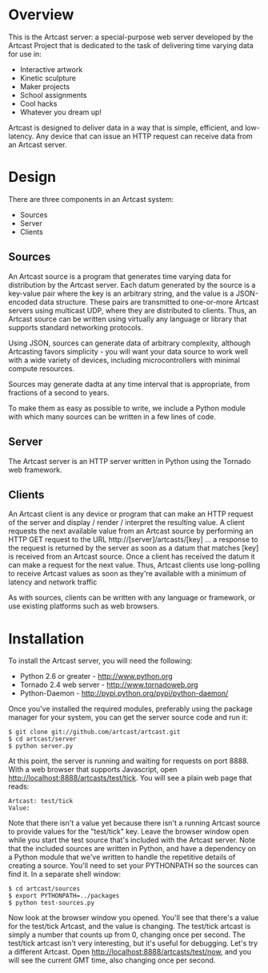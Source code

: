 Overview
========
This is the Artcast server: a special-purpose web server developed by the Artcast Project 
that is dedicated to the task of delivering time varying data for use in:

* Interactive artwork
* Kinetic sculpture
* Maker projects
* School assignments
* Cool hacks
* Whatever you dream up!

Artcast is designed to deliver data in a way that is simple, efficient, and low-latency.
Any device that can issue an HTTP request can receive data from an Artcast server.

Design
======

There are three components in an Artcast system:

* Sources
* Server
* Clients

Sources
-------

An Artcast source is a program that generates time varying data for distribution by the
Artcast server.  Each datum generated by the source is a key-value pair where the key is
an arbitrary string, and the value is a JSON-encoded data structure.  These pairs are
transmitted to one-or-more Artcast servers using multicast UDP, where they are distributed
to clients.  Thus, an Artcast source can be written using virtually any language or
library that supports standard networking protocols.

Using JSON, sources can generate data of arbitrary complexity, although Artcasting favors
simplicity - you will want your data source to work well with a wide variety of devices,
including microcontrollers with minimal compute resources.

Sources may generate dadta at any time interval that is appropriate, from fractions of a
second to years.

To make them as easy as possible to write, we include a Python module with which many
sources can be written in a few lines of code.

Server
------

The Artcast server is an HTTP server written in Python using the Tornado web framework.


Clients
-------

An Artcast client is any device or program that can make an HTTP request of the server
and display / render / interpret the resulting value.  A client requests the next available
value from an Artcast source by performing an HTTP GET request
to the URL http://[server]/artcasts/[key] ... a response to the request is returned by the server as soon
as a datum that matches [key] is received from an Artcast source.  Once a client has
received the datum it can make a request for the next value.  Thus, Artcast clients use
long-polling to receive Artcast values as soon as they're available with a minimum of
latency and network traffic

As with sources, clients can be written with any language or
framework, or use existing platforms such as web browsers.

Installation
============

To install the Artcast server, you will need the following:

* Python 2.6 or greater - <http://www.python.org>
* Tornado 2.4 web server - <http://www.tornadoweb.org>
* Python-Daemon - <http://pypi.python.org/pypi/python-daemon/>

Once you've installed the required modules, preferably using the package manager for your system, you
can get the server source code and run it:

    $ git clone git://github.com/artcast/artcast.git
    $ cd artcast/server
    $ python server.py

At this point, the server is running and waiting for requests on port 8888.  With a web browser that
supports Javascript, open <http://localhost:8888/artcasts/test/tick>.  You will see a plain web page that reads:

    Artcast: test/tick
    Value: 

Note that there isn't a value yet because there isn't a running Artcast source to provide values for the
"test/tick" key.  Leave the browser window open while you start the test source that's included with the
Artcast server.  Note that the included sources are written in Python, and have a dependency on a Python
module that we've written to handle the repetitive details of creating a source.  You'll need to set your
PYTHONPATH so the sources can find it.  In a separate shell window:

    $ cd artcast/sources
    $ export PYTHONPATH=../packages
    $ python test-sources.py

Now look at the browser window you opened.  You'll see that there's a value for the test/tick Artcast, and 
the value is changing.  The test/tick artcast is simply a number that counts up from 0, changing once per second.
The test/tick artcast isn't very interesting, but it's useful for debugging.  Let's try a different Artcast.
Open <http://localhost:8888/artcasts/test/now>, and you will see the current GMT time, also changing once per second.
